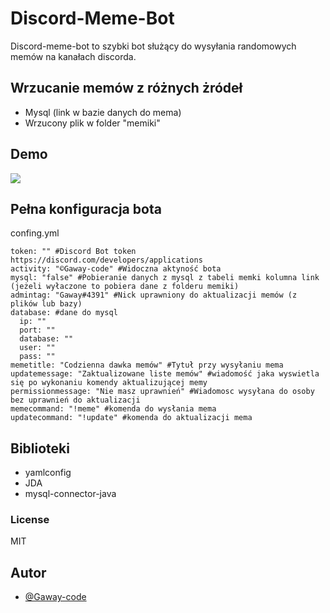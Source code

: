 
# Discord-Meme-Bot

Discord-meme-bot to szybki bot służący do wysyłania randomowych memów na kanałach discorda.

## Wrzucanie memów z różnych żródeł
- Mysql (link  w bazie danych do mema)
- Wrzucony plik w folder "memiki"
##

## Demo

![](https://i.gyazo.com/62bd0bbd1cba2f17df8961bf58dc8eda.gif)

## Pełna konfiguracja bota
confing.yml
```
token: "" #Discord Bot token https://discord.com/developers/applications
activity: "©Gaway-code" #Widoczna aktyność bota
mysql: "false" #Pobieranie danych z mysql z tabeli memki kolumna link (jeżeli wyłaczone to pobiera dane z folderu memiki)
admintag: "Gaway#4391" #Nick uprawniony do aktualizacji memów (z plików lub bazy)
database: #dane do mysql
  ip: ""
  port: ""
  database: ""
  user: ""
  pass: ""
memetitle: "Codzienna dawka memów" #Tytuł przy wysyłaniu mema
updatemessage: "Zaktualizowane liste memów" #wiadomość jaka wyswietla się po wykonaniu komendy aktualizującej memy
permissionmessage: "Nie masz uprawnień" #Wiadomosc wysyłana do osoby bez uprawnień do aktualizacji
memecommand: "!meme" #komenda do wysłania mema
updatecommand: "!update" #komenda do aktualizacji mema

```
## Biblioteki
- yamlconfig
- JDA
- mysql-connector-java

### License
MIT
## Autor

- [@Gaway-code](https://github.com/Gaway-Code)

